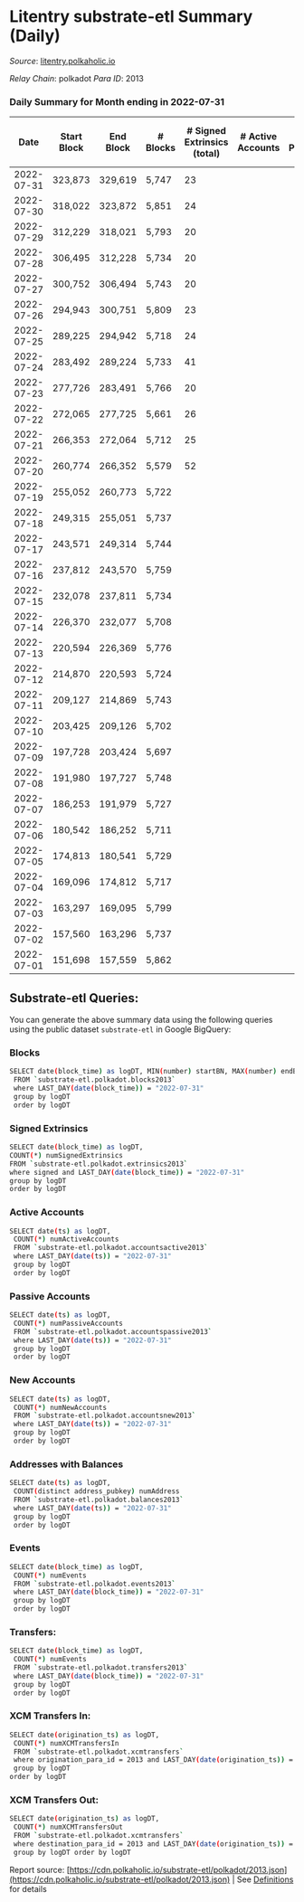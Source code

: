 # Litentry substrate-etl Summary (Daily)

_Source_: [litentry.polkaholic.io](https://litentry.polkaholic.io)

*Relay Chain*: polkadot
*Para ID*: 2013



### Daily Summary for Month ending in 2022-07-31


| Date | Start Block | End Block | # Blocks | # Signed Extrinsics (total) | # Active Accounts | # Passive | # New | # Addresses with Balances | # Events | # Transfers | # XCM Transfers In | # XCM Transfers Out | Issues | 
| ---- | ----------- | --------- | -------- | --------------------------- | ----------------- | --------- | ----- | ------------------------- | -------- | ----------- | ------------------ | ------------------- | ------ |
| 2022-07-31 | 323,873 | 329,619 | 5,747 | 23 |  |  |  | 4,671 | 11,604 |   |   |   |  |
| 2022-07-30 | 318,022 | 323,872 | 5,851 | 24 |  |  |  | 4,671 | 11,815 |   |   |   |  |
| 2022-07-29 | 312,229 | 318,021 | 5,793 | 20 |  |  |  | 4,671 | 11,685 |   |   |   |  |
| 2022-07-28 | 306,495 | 312,228 | 5,734 | 20 |  |  |  | 4,671 | 11,565 |   |   |   |  |
| 2022-07-27 | 300,752 | 306,494 | 5,743 | 20 |  |  |  | 4,671 | 11,581 |   |   |   |  |
| 2022-07-26 | 294,943 | 300,751 | 5,809 | 23 |  |  |  | 4,671 | 11,726 |   |   |   |  |
| 2022-07-25 | 289,225 | 294,942 | 5,718 | 24 |  |  |  | 4,671 | 11,548 |   |   |   |  |
| 2022-07-24 | 283,492 | 289,224 | 5,733 | 41 |  |  |  | 4,671 | 11,651 |   |   |   |  |
| 2022-07-23 | 277,726 | 283,491 | 5,766 | 20 |  |  |  | 4,671 | 11,625 |   |   |   |  |
| 2022-07-22 | 272,065 | 277,725 | 5,661 | 26 |  |  |  | 4,671 | 11,445 |   |   |   |  |
| 2022-07-21 | 266,353 | 272,064 | 5,712 | 25 |  |  |  | 4,671 | 11,545 |   |   |   |  |
| 2022-07-20 | 260,774 | 266,352 | 5,579 | 52 |  |  |  | 4,671 | 34,898 | 4,732 ($8,947,529.81) |   |   |  |
| 2022-07-19 | 255,052 | 260,773 | 5,722 |  |  |  |  | 16 | 11,447 |   |   |   |  |
| 2022-07-18 | 249,315 | 255,051 | 5,737 |  |  |  |  | 16 | 11,480 |   |   |   |  |
| 2022-07-17 | 243,571 | 249,314 | 5,744 |  |  |  |  | 16 | 11,491 |   |   |   |  |
| 2022-07-16 | 237,812 | 243,570 | 5,759 |  |  |  |  | 16 | 11,521 |   |   |   |  |
| 2022-07-15 | 232,078 | 237,811 | 5,734 |  |  |  |  | 16 | 11,472 |   |   |   |  |
| 2022-07-14 | 226,370 | 232,077 | 5,708 |  |  |  |  | 16 | 11,419 |   |   |   |  |
| 2022-07-13 | 220,594 | 226,369 | 5,776 |  |  |  |  | 16 | 11,555 |   |   |   |  |
| 2022-07-12 | 214,870 | 220,593 | 5,724 |  |  |  |  | 16 | 11,451 |   |   |   |  |
| 2022-07-11 | 209,127 | 214,869 | 5,743 |  |  |  |  | 16 | 11,489 |   |   |   |  |
| 2022-07-10 | 203,425 | 209,126 | 5,702 |  |  |  |  | 16 | 11,407 |   |   |   |  |
| 2022-07-09 | 197,728 | 203,424 | 5,697 |  |  |  |  | 16 | 11,401 |   |   |   |  |
| 2022-07-08 | 191,980 | 197,727 | 5,748 |  |  |  |  | 16 | 11,499 |   |   |   |  |
| 2022-07-07 | 186,253 | 191,979 | 5,727 |  |  |  |  | 16 | 11,457 |   |   |   |  |
| 2022-07-06 | 180,542 | 186,252 | 5,711 |  |  |  |  | 16 | 11,425 |   |   |   |  |
| 2022-07-05 | 174,813 | 180,541 | 5,729 |  |  |  |  | 16 | 11,461 |   |   |   |  |
| 2022-07-04 | 169,096 | 174,812 | 5,717 |  |  |  |  | 16 | 11,438 |   |   |   |  |
| 2022-07-03 | 163,297 | 169,095 | 5,799 |  |  |  |  | 16 | 11,601 |   |   |   |  |
| 2022-07-02 | 157,560 | 163,296 | 5,737 |  |  |  |  | 16 | 11,477 |   |   |   |  |
| 2022-07-01 | 151,698 | 157,559 | 5,862 |  |  |  |  | 16 | 11,727 |   |   |   |  |

## Substrate-etl Queries:
You can generate the above summary data using the following queries using the public dataset `substrate-etl` in Google BigQuery:

### Blocks
```bash
SELECT date(block_time) as logDT, MIN(number) startBN, MAX(number) endBN, COUNT(*) numBlocks 
 FROM `substrate-etl.polkadot.blocks2013`  
 where LAST_DAY(date(block_time)) = "2022-07-31" 
 group by logDT 
 order by logDT
```

### Signed Extrinsics
```bash
SELECT date(block_time) as logDT, 
COUNT(*) numSignedExtrinsics 
FROM `substrate-etl.polkadot.extrinsics2013`  
where signed and LAST_DAY(date(block_time)) = "2022-07-31" 
group by logDT 
order by logDT
```

### Active Accounts
```bash
SELECT date(ts) as logDT, 
 COUNT(*) numActiveAccounts 
 FROM `substrate-etl.polkadot.accountsactive2013` 
 where LAST_DAY(date(ts)) = "2022-07-31" 
 group by logDT 
 order by logDT
```

### Passive Accounts
```bash
SELECT date(ts) as logDT, 
 COUNT(*) numPassiveAccounts 
 FROM `substrate-etl.polkadot.accountspassive2013` 
 where LAST_DAY(date(ts)) = "2022-07-31" 
 group by logDT 
 order by logDT
```

### New Accounts
```bash
SELECT date(ts) as logDT, 
 COUNT(*) numNewAccounts 
 FROM `substrate-etl.polkadot.accountsnew2013` 
 where LAST_DAY(date(ts)) = "2022-07-31" 
 group by logDT
 order by logDT
```

### Addresses with Balances
```bash
SELECT date(ts) as logDT,
 COUNT(distinct address_pubkey) numAddress 
 FROM `substrate-etl.polkadot.balances2013` 
 where LAST_DAY(date(ts)) = "2022-07-31" 
 group by logDT 
 order by logDT
```

### Events
```bash
SELECT date(block_time) as logDT, 
 COUNT(*) numEvents 
 FROM `substrate-etl.polkadot.events2013` 
 where LAST_DAY(date(block_time)) = "2022-07-31" 
 group by logDT 
 order by logDT
```

### Transfers:
```bash
SELECT date(block_time) as logDT, 
 COUNT(*) numEvents 
 FROM `substrate-etl.polkadot.transfers2013` 
 where LAST_DAY(date(block_time)) = "2022-07-31" 
 group by logDT 
 order by logDT
```

### XCM Transfers In:
```bash
SELECT date(origination_ts) as logDT, 
 COUNT(*) numXCMTransfersIn 
 FROM `substrate-etl.polkadot.xcmtransfers` 
 where origination_para_id = 2013 and LAST_DAY(date(origination_ts)) = "2022-07-31" 
 group by logDT 
order by logDT
```

### XCM Transfers Out:
```bash
SELECT date(origination_ts) as logDT, 
 COUNT(*) numXCMTransfersOut 
 FROM `substrate-etl.polkadot.xcmtransfers` 
 where destination_para_id = 2013 and LAST_DAY(date(origination_ts)) = "2022-07-31" 
 group by logDT order by logDT
```


Report source: [https://cdn.polkaholic.io/substrate-etl/polkadot/2013.json](https://cdn.polkaholic.io/substrate-etl/polkadot/2013.json) | See [Definitions](/DEFINITIONS.md) for details
